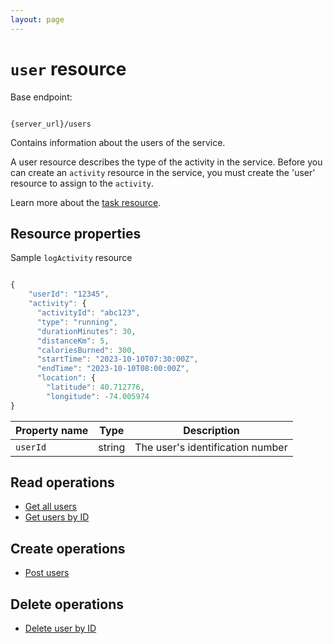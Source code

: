 ```yaml
---
layout: page
---
```


# `user` resource

Base endpoint:

```shell

{server_url}/users
```

Contains information about the users of the service.

A user resource describes the type of the activity in the service.
Before you can create an `activity` resource in the service,
you must create the 'user' resource to assign to the `activity`.

Learn more about the [task resource](activity.md).

## Resource properties

Sample `logActivity` resource

```js

{
    "userId": "12345",
    "activity": {
      "activityId": "abc123",
      "type": "running",
      "durationMinutes": 30,
      "distanceKm": 5,
      "caloriesBurned": 300,
      "startTime": "2023-10-10T07:30:00Z",
      "endTime": "2023-10-10T08:00:00Z",
      "location": {
        "latitude": 40.712776,
        "longitude": -74.005974
}
```

| Property name | Type | Description |
| ------------- | ----------- | ----------- |
| `userId` | string | The user's identification number |

## Read operations

* [Get all users](users-get-all-users.md)
* [Get users by ID](users-get-user-by-id.md)

## Create operations

* [Post users](users-post-users.md)

## Delete operations

* [Delete user by ID](Ref_DELETE_User.md)
